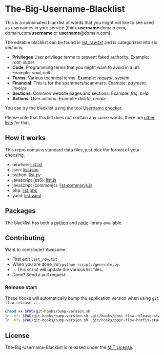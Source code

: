 # The-Big-Username-Blacklist
This is a opinionated blacklist of words that you might not like to see used as usernames in your service (think **username**.domain.com, domain.com/**username** or **username**@domain.com).

The editable blacklist can be found in [list_raw.txt](list_raw.txt) and is categorized into six sections:

- **Privileges** User privilege terms to prevent faked authority. Example: _root_, _super_
- **Code**: Programming terms that you might want to avoid in a url. Example: _void_, _null_
- **Terms**: Various technical terms. Example: _request_, _system_
- **Financial**: This is for the spammers/scammers. Example: _payment_, _invoice_
- **Sections**: Common website pages and sections. Example: _faq_, _help_
- **Actions**: User actions. Example: _delete_, _create_

You can try the blacklist using the tool [Username checker](http://marteinn.github.io/The-Big-Username-Blacklist-JS/).

Please note that this list does not contain any curse words, there are [other lists](https://github.com/shutterstock/List-of-Dirty-Naughty-Obscene-and-Otherwise-Bad-Words) for that.


## How it works

This repro contains standard data files, just pick the format of your choosing.

- newline: [list.txt](list.txt)
- json: [list.json](list.json)
- python: [list.py](list.py)
- javascript (es6): [list.js](list.js)
- javascript (commonjs): [list-commonjs.js](list-commonjs.js)
- php: [list.php](list.php)
- yaml: [list.yaml](list.yaml)


## Packages

The blacklist has both a [python](https://github.com/marteinn/the-big-username-blacklist-python) and [node](https://github.com/marteinn/the-big-username-blacklist-js) library available.


## Contributing

Want to contribute? Awesome.

- First edit `list_row.txt`
- When you are done, run `python scripts/generate.py`.
- ... This script will update the various list files.
- Done? Send a pull request.


### Release start

These hooks will automatically bump the application version when using `git flow release ...`

```bash
chmod +x $PWD/git-hooks/bump-version.sh
ln -nfs $PWD/git-hooks/bump-version.sh .git/hooks/post-flow-release-start
ln -nfs $PWD/git-hooks/bump-version.sh .git/hooks/post-flow-hotfix-start
```


## License

The-Big-Username-Blacklist is released under the [MIT License](http://www.opensource.org/licenses/MIT).
